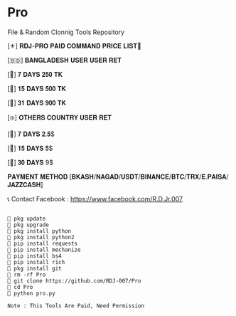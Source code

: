 # Pro
File & Random Clonnig Tools Repository

[⚜️] 𝐑𝐃𝐉-𝐏𝐑𝐎 𝐏𝐀𝐈𝐃 𝐂𝐎𝐌𝐌𝐀𝐍𝐃 𝐏𝐑𝐈𝐂𝐄 𝐋𝐈𝐒𝐓💸

[🇧🇩] 𝐁𝐀𝐍𝐆𝐋𝐀𝐃𝐄𝐒𝐇 𝐔𝐒𝐄𝐑 𝐔𝐒𝐄𝐑 𝐑𝐄𝐓

[💸] 𝟕 𝐃𝐀𝐘𝐒 𝟐𝟓𝟎 𝐓𝐊

[💸] 𝟏𝟓 𝐃𝐀𝐘𝐒 𝟓𝟎𝟎 𝐓𝐊

[💸] 𝟑𝟏 𝐃𝐀𝐘𝐒 𝟗𝟎𝟎 𝐓𝐊

[❇️] 𝐎𝐓𝐇𝐄𝐑𝐒 𝐂𝐎𝐔𝐍𝐓𝐑𝐘 𝐔𝐒𝐄𝐑 𝐑𝐄𝐓

[💸] 𝟕 𝐃𝐀𝐘𝐒 𝟐.𝟓$

[💸] 𝟏𝟓 𝐃𝐀𝐘𝐒 𝟓$

[💸] 𝟑𝟎 𝐃𝐀𝐘𝐒 9$

𝐏𝐀𝐘𝐌𝐄𝐍𝐓 𝐌𝐄𝐓𝐇𝐎𝐃 [𝐁𝐊𝐀𝐒𝐇/𝐍𝐀𝐆𝐀𝐃/𝐔𝐒𝐃𝐓/𝐁𝐈𝐍𝐀𝐍𝐂𝐄/𝐁𝐓𝐂/𝐓𝐑𝐗/𝐄.𝐏𝐀𝐈𝐒𝐀/𝐉𝐀𝐙𝐙𝐂𝐀𝐒𝐇]

📞 Contact Facebook : https://www.facebook.com/R.D.Jr.007

```

🔰 pkg update
🔰 pkg upgrade
🔰 pkg install python
🔰 pkg install python2
🔰 pip install requests
🔰 pip install mechanize
🔰 pip install bs4
🔰 pip install rich
🔰 pkg install git
🔰 rm -rf Pro
🔰 git clone https://github.com/RDJ-007/Pro
🔰 cd Pro
🔰 python pro.py

Note : This Tools Are Paid, Need Permission
